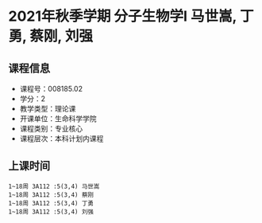 # 2021年秋季学期 分子生物学I 马世嵩, 丁勇, 蔡刚, 刘强






## 课程信息

- 课程号：008185.02
- 学分：2
- 教学类型：理论课
- 开课单位：生命科学学院
- 课程类别：专业核心
- 课程层次：本科计划内课程

## 上课时间

```
1~18周 3A112 :5(3,4) 马世嵩
1~18周 3A112 :5(3,4) 蔡刚
1~18周 3A112 :5(3,4) 丁勇
1~18周 3A112 :5(3,4) 刘强
```


